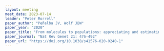 ```yaml
---
layout: meeting
meet_date: 2023-07-14
leader: "Peter Morrell"
paper_author: "Peñalba JV, Wolf JBW"
paper_year: "2020"
paper_title: "From molecules to populations: appreciating and estimating recombination rate variation"
paper_journal: "Nat Rev Genet 21: 476-492"
paper_url: "https://doi.org/10.1038/s41576-020-0240-1"
---
```


